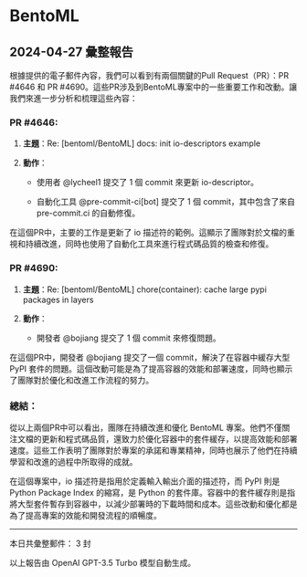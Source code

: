 # BentoML

## 2024-04-27 彙整報告

根據提供的電子郵件內容，我們可以看到有兩個關鍵的Pull Request（PR）：PR #4646 和 PR #4690。這些PR涉及到BentoML專案中的一些重要工作和改動。讓我們來進一步分析和梳理這些內容：



### PR #4646:

1. **主題**：Re: [bentoml/BentoML] docs: init io-descriptors example

2. **動作**：

   - 使用者 @lycheel1 提交了 1 個 commit 來更新 io-descriptor。

   - 自動化工具 @pre-commit-ci[bot] 提交了 1 個 commit，其中包含了來自 pre-commit.ci 的自動修復。



在這個PR中，主要的工作是更新了 io 描述符的範例。這顯示了團隊對於文檔的重視和持續改進，同時也使用了自動化工具來進行程式碼品質的檢查和修復。



### PR #4690:

1. **主題**：Re: [bentoml/BentoML] chore(container): cache large pypi packages in layers

2. **動作**：

   - 開發者 @bojiang 提交了 1 個 commit 來修復問題。



在這個PR中，開發者 @bojiang 提交了一個 commit，解決了在容器中緩存大型 PyPI 套件的問題。這個改動可能是為了提高容器的效能和部署速度，同時也顯示了團隊對於優化和改進工作流程的努力。



### 總結：

從以上兩個PR中可以看出，團隊在持續改進和優化 BentoML 專案。他們不僅關注文檔的更新和程式碼品質，還致力於優化容器中的套件緩存，以提高效能和部署速度。這些工作表明了團隊對於專案的承諾和專業精神，同時也展示了他們在持續學習和改進的過程中所取得的成就。



在這個專案中，io 描述符是指用於定義輸入輸出介面的描述符，而 PyPI 則是 Python Package Index 的縮寫，是 Python 的套件庫。容器中的套件緩存則是指將大型套件暫存到容器中，以減少部署時的下載時間和成本。這些改動和優化都是為了提高專案的效能和開發流程的順暢度。



---



本日共彙整郵件： 3 封



以上報告由 OpenAI GPT-3.5 Turbo 模型自動生成。